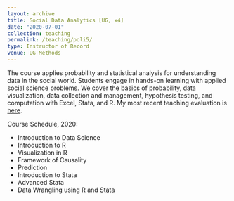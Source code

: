 ```yaml
---
layout: archive
title: Social Data Analytics [UG, x4]
date: "2020-07-01"
collection: teaching
permalink: /teaching/poli5/
type: Instructor of Record
venue: UG Methods
---
```


The course applies probability and statistical analysis for understanding data in the social world. Students engage in hands-on learning with applied social science problems. We cover the basics of probability, data visualization, data collection and management, hypothesis testing, and computation with Excel, Stata, and R.  My most recent teaching evaluation is [here](https://shanexuan.github.io/files/poli5-sp20.pdf).  

Course Schedule, 2020:   
* Introduction to Data Science  
* Introduction to R  
* Visualization in R       
* Framework of Causality     
* Prediction   
* Introduction to Stata    
* Advanced Stata  
* Data Wrangling using R and Stata  

